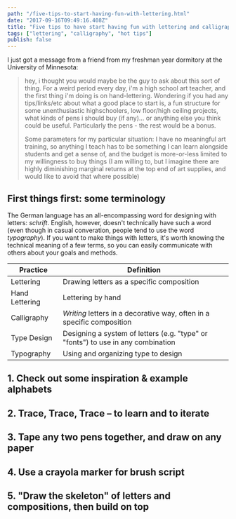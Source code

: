 ```yaml
---
path: "/five-tips-to-start-having-fun-with-lettering.html"
date: "2017-09-16T09:49:16.408Z" 
title: "Five tips to have start having fun with lettering and calligraphy, with (almost) no budget"
tags: ["lettering", "calligraphy", "hot tips"]
publish: false
---
```


I just got a message from a friend from my freshman year dormitory at the University of Minnesota:

> hey, i thought you would maybe be the guy to ask about this sort of thing. For a weird period every day, i'm a high school art teacher, and the first thing i'm doing is on hand-lettering. Wondering if you had any tips/links/etc about what a good place to start is, a fun structure for some unenthusiastic highschoolers, low floor/high ceiling projects, what kinds of pens i should buy (if any)... or anything else you think could be useful. Particularly the pens - the rest would be a bonus. 
> 
> Some parameters for my particular situation:  I have no meaningful art training, so anything I teach has to be something I can learn alongside students and get a sense of, and the budget is more-or-less limited to my willingness to buy things (I am willing to, but I imagine there are highly diminishing marginal returns at the top end of art supplies, and would like to avoid that where possible)


## First things first: some terminology

The German language has an all-encompassing word for designing with letters: _schrift_. English, however, doesn't technically have such a word (even though in casual converation, people tend to use the word _typography_). If you want to make things with letters, it's worth knowing the technical meaning of a few terms, so you can easily communicate with others about your goals and methods.

|Practice   | Definition  |
|---|---|
| Lettering  | Drawing letters as a specific composition  |
| Hand Lettering  | Lettering by hand  |
| Calligraphy  | _Writing_ letters in a decorative way, often in a specific composition  |
| Type Design  | Designing a system of letters (e.g. "type" or "fonts") to use in any combination  |
| Typography  | Using and organizing type to design  |

## 1. Check out some inspiration & example alphabets

## 2. Trace, Trace, Trace – to learn and to iterate

## 3. Tape any two pens together, and draw on any paper

## 4. Use a crayola marker for brush script

## 5. "Draw the skeleton" of letters and compositions, then build on top
